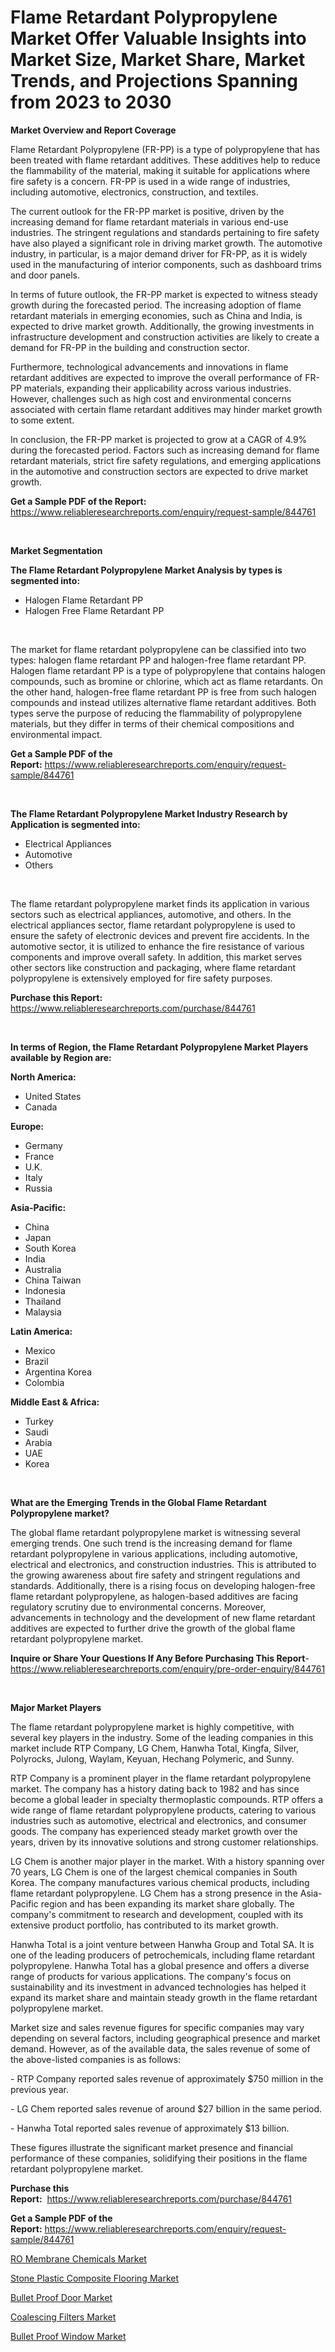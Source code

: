 <p><h1>Flame Retardant Polypropylene Market Offer Valuable Insights into Market Size, Market Share, Market Trends, and Projections Spanning from 2023 to 2030</h1></p><p><strong>Market Overview and Report Coverage</strong></p>
<p><p>Flame Retardant Polypropylene (FR-PP) is a type of polypropylene that has been treated with flame retardant additives. These additives help to reduce the flammability of the material, making it suitable for applications where fire safety is a concern. FR-PP is used in a wide range of industries, including automotive, electronics, construction, and textiles.</p><p>The current outlook for the FR-PP market is positive, driven by the increasing demand for flame retardant materials in various end-use industries. The stringent regulations and standards pertaining to fire safety have also played a significant role in driving market growth. The automotive industry, in particular, is a major demand driver for FR-PP, as it is widely used in the manufacturing of interior components, such as dashboard trims and door panels.</p><p>In terms of future outlook, the FR-PP market is expected to witness steady growth during the forecasted period. The increasing adoption of flame retardant materials in emerging economies, such as China and India, is expected to drive market growth. Additionally, the growing investments in infrastructure development and construction activities are likely to create a demand for FR-PP in the building and construction sector.</p><p>Furthermore, technological advancements and innovations in flame retardant additives are expected to improve the overall performance of FR-PP materials, expanding their applicability across various industries. However, challenges such as high cost and environmental concerns associated with certain flame retardant additives may hinder market growth to some extent.</p><p>In conclusion, the FR-PP market is projected to grow at a CAGR of 4.9% during the forecasted period. Factors such as increasing demand for flame retardant materials, strict fire safety regulations, and emerging applications in the automotive and construction sectors are expected to drive market growth.</p></p>
<p><strong>Get a Sample PDF of the Report:</strong> <a href="https://www.reliableresearchreports.com/enquiry/request-sample/844761">https://www.reliableresearchreports.com/enquiry/request-sample/844761</a></p>
<p>&nbsp;</p>
<p><strong>Market Segmentation</strong></p>
<p><strong>The Flame Retardant Polypropylene Market Analysis by types is segmented into:</strong></p>
<p><ul><li>Halogen Flame Retardant PP</li><li>Halogen Free Flame Retardant PP</li></ul></p>
<p>&nbsp;</p>
<p><p>The market for flame retardant polypropylene can be classified into two types: halogen flame retardant PP and halogen-free flame retardant PP. Halogen flame retardant PP is a type of polypropylene that contains halogen compounds, such as bromine or chlorine, which act as flame retardants. On the other hand, halogen-free flame retardant PP is free from such halogen compounds and instead utilizes alternative flame retardant additives. Both types serve the purpose of reducing the flammability of polypropylene materials, but they differ in terms of their chemical compositions and environmental impact.</p></p>
<p><strong>Get a Sample PDF of the Report:</strong>&nbsp;<a href="https://www.reliableresearchreports.com/enquiry/request-sample/844761">https://www.reliableresearchreports.com/enquiry/request-sample/844761</a></p>
<p>&nbsp;</p>
<p><strong>The Flame Retardant Polypropylene Market Industry Research by Application is segmented into:</strong></p>
<p><ul><li>Electrical Appliances</li><li>Automotive</li><li>Others</li></ul></p>
<p>&nbsp;</p>
<p><p>The flame retardant polypropylene market finds its application in various sectors such as electrical appliances, automotive, and others. In the electrical appliances sector, flame retardant polypropylene is used to ensure the safety of electronic devices and prevent fire accidents. In the automotive sector, it is utilized to enhance the fire resistance of various components and improve overall safety. In addition, this market serves other sectors like construction and packaging, where flame retardant polypropylene is extensively employed for fire safety purposes.</p></p>
<p><strong>Purchase this Report:</strong>&nbsp; <a href="https://www.reliableresearchreports.com/purchase/844761">https://www.reliableresearchreports.com/purchase/844761</a></p>
<p>&nbsp;</p>
<p><strong>In terms of Region, the Flame Retardant Polypropylene Market Players available by Region are:</strong></p>
<p>
    <p> <strong> North America: </strong>
        <ul>
            <li>United States</li>
            <li>Canada</li>
        </ul>
        </p> 
    <p> <strong> Europe: </strong>
        <ul>
            <li>Germany</li>
            <li>France</li>
            <li>U.K.</li>
            <li>Italy</li>
            <li>Russia</li>
        </ul>
        </p> 
    <p> <strong> Asia-Pacific: </strong>
        <ul>
            <li>China</li>
            <li>Japan</li>
            <li>South Korea</li>
            <li>India</li>
            <li>Australia</li>
            <li>China Taiwan</li>
            <li>Indonesia</li>
            <li>Thailand</li>
            <li>Malaysia</li>
        </ul>
        </p> 
    <p> <strong> Latin America: </strong>
        <ul>
            <li>Mexico</li>
            <li>Brazil</li>
            <li>Argentina Korea</li>
            <li>Colombia</li>
        </ul>
        </p> 
    <p> <strong> Middle East & Africa: </strong>
        <ul>
            <li>Turkey</li>
            <li>Saudi</li>
            <li>Arabia</li>
            <li>UAE</li>
            <li>Korea</li>
        </ul>
    </p>
    </p>
<p>&nbsp;</p>
<p><strong>What are the Emerging Trends in the Global Flame Retardant Polypropylene market?</strong></p>
<p><p>The global flame retardant polypropylene market is witnessing several emerging trends. One such trend is the increasing demand for flame retardant polypropylene in various applications, including automotive, electrical and electronics, and construction industries. This is attributed to the growing awareness about fire safety and stringent regulations and standards. Additionally, there is a rising focus on developing halogen-free flame retardant polypropylene, as halogen-based additives are facing regulatory scrutiny due to environmental concerns. Moreover, advancements in technology and the development of new flame retardant additives are expected to further drive the growth of the global flame retardant polypropylene market.</p></p>
<p><strong>Inquire or Share Your Questions If Any Before Purchasing This Report</strong>- <a href="https://www.reliableresearchreports.com/enquiry/pre-order-enquiry/844761">https://www.reliableresearchreports.com/enquiry/pre-order-enquiry/844761</a></p>
<p>&nbsp;</p>
<p><strong>Major Market Players</strong></p>
<p><p>The flame retardant polypropylene market is highly competitive, with several key players in the industry. Some of the leading companies in this market include RTP Company, LG Chem, Hanwha Total, Kingfa, Silver, Polyrocks, Julong, Waylam, Keyuan, Hechang Polymeric, and Sunny.</p><p>RTP Company is a prominent player in the flame retardant polypropylene market. The company has a history dating back to 1982 and has since become a global leader in specialty thermoplastic compounds. RTP offers a wide range of flame retardant polypropylene products, catering to various industries such as automotive, electrical and electronics, and consumer goods. The company has experienced steady market growth over the years, driven by its innovative solutions and strong customer relationships.</p><p>LG Chem is another major player in the market. With a history spanning over 70 years, LG Chem is one of the largest chemical companies in South Korea. The company manufactures various chemical products, including flame retardant polypropylene. LG Chem has a strong presence in the Asia-Pacific region and has been expanding its market share globally. The company's commitment to research and development, coupled with its extensive product portfolio, has contributed to its market growth.</p><p>Hanwha Total is a joint venture between Hanwha Group and Total SA. It is one of the leading producers of petrochemicals, including flame retardant polypropylene. Hanwha Total has a global presence and offers a diverse range of products for various applications. The company's focus on sustainability and its investment in advanced technologies has helped it expand its market share and maintain steady growth in the flame retardant polypropylene market.</p><p>Market size and sales revenue figures for specific companies may vary depending on several factors, including geographical presence and market demand. However, as of the available data, the sales revenue of some of the above-listed companies is as follows:</p><p>- RTP Company reported sales revenue of approximately $750 million in the previous year.</p><p>- LG Chem reported sales revenue of around $27 billion in the same period.</p><p>- Hanwha Total reported sales revenue of approximately $13 billion.</p><p>These figures illustrate the significant market presence and financial performance of these companies, solidifying their positions in the flame retardant polypropylene market.</p></p>
<p><strong>Purchase this Report:</strong>&nbsp;&nbsp;<a href="https://www.reliableresearchreports.com/purchase/844761">https://www.reliableresearchreports.com/purchase/844761</a></p>
<p></p>
<p><strong>Get a Sample PDF of the Report:</strong>&nbsp;<a href="https://www.reliableresearchreports.com/enquiry/request-sample/844761">https://www.reliableresearchreports.com/enquiry/request-sample/844761</a></p>
<p><p><a href="https://github.com/luckyshygirl/Market-Research-Report-List-1/blob/main/ro-membrane-chemicals-market.md">RO Membrane Chemicals Market</a></p><p><a href="https://github.com/gdfhhhj/Market-Research-Report-List-1/blob/main/stone-plastic-composite-flooring-market.md">Stone Plastic Composite Flooring Market</a></p><p><a href="https://medium.com/@rombilly2345/decoding-bullet-proof-door-market-metrics-market-share-trends-and-growth-patterns-38253a27fa57">Bullet Proof Door Market</a></p><p><a href="https://medium.com/@jacks0866979/coalescing-filters-market-share-evolution-and-market-growth-trends-2023-2030-664dd513ecf8">Coalescing Filters Market</a></p><p><a href="https://medium.com/@stephenstevens11/bullet-proof-window-market-exploring-market-share-market-trends-and-future-growth-bac20b4c5189">Bullet Proof Window Market</a></p></p>
